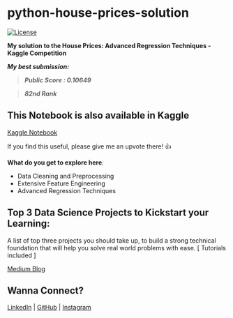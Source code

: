 # python-house-prices-solution

[![License](https://img.shields.io/badge/License-Apache%202.0-blue.svg)](https://opensource.org/licenses/Apache-2.0)

__My solution to the House Prices: Advanced Regression Techniques - Kaggle Competition__

__***My best submission:***__

>***Public Score : 0.10649***

>***82nd Rank*** 

## This Notebook is also available in Kaggle
[Kaggle Notebook](https://www.kaggle.com/adityaayyagari/house-prices-advanced-regression-aditya-ayyagari)

If you find this useful, please give me an upvote there! :+1:

__What do you get to explore here__:

- Data Cleaning and Preprocessing
- Extensive Feature Engineering
- Advanced Regression Techniques


## Top 3 Data Science Projects to Kickstart your Learning:

A list of top three projects you should take up, to build a strong technical foundation that will help you solve real world problems with ease.
[ Tutorials included ]

[Medium Blog](https://medium.com/@aditya.ayyagari97/top-3-data-science-projects-to-kickstart-your-learning-2a3444e5dbc9)



## Wanna Connect?

[LinkedIn](https://www.linkedin.com/in/adityaayyagari/)  |  [GitHub](https://github.com/aditya-ayyagari97)  |  [Instagram](https://www.instagram.com/aditya.ayyagari97/?hl=en)
